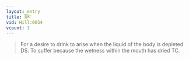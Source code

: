 ```yaml
---
layout: entry
title: སྐོམ་
vid: Hill:0054
vcount: 3
---
```

> For a desire to drink to arise when the liquid of the body is depleted DS\. To suffer because the wetness within the mouth has dried TC\.


